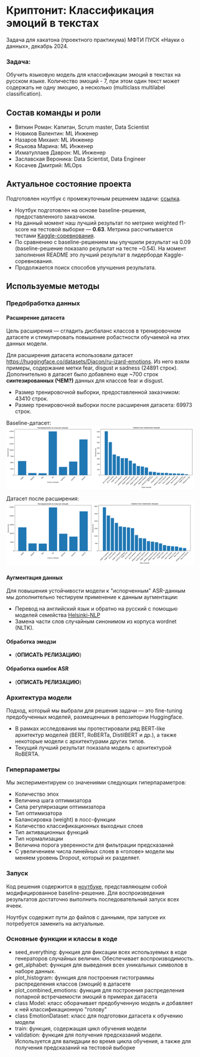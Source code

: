 # Криптонит: Классификация эмоций в текстах
Задача для хакатона (проектного практикума) МФТИ ПУСК «Науки о данных», декабрь 2024.
### Задача:
Обучить языковую модель для классификации эмоций в текстах на русском языке. Количество эмоций - 7, при этом один текст может содержать не одну эмоцию, а несколько (multiclass multilabel classification).

## Состав команды и роли
- Вяткин Роман: Капитан, Scrum master, Data Scientist
- Новиков Валентин: ML Инженер
- Назаров Михаил: ML Инженер
- Яськова Марина: ML Инженер
- Ихматуллаев Даврон: ML Инженер
- Заславская Вероника: Data Scientist, Data Engineer
- Косачев Дмитрий: MLOps

## Актуальное состояние проекта
Подготовлен ноутбук с промежуточным решением задачи: [ссылка](./emotion_classification_datasorceres.ipynb).
* Ноутбук подготовлен на основе baseline-решения, предоставленного заказчиком.
* На данный момент наш лучший результат по метрике weighted f1-score на тестовой выборке — **0.63**. Метрика рассчитывается тестами [Kaggle-соревнования](https://www.kaggle.com/competitions/cryptonite-hack-sf/).
* По сравнению с baseline-решением мы улучшили результат на 0.09 (baseline-решение показало результат на тесте ~0.54). На момент заполнения README это лучший результат в лидерборде Kaggle-соревнования.
* Продолжается поиск способов улучшения результата.

## Используемые методы
### Предобработка данных
#### Расширение датасета
Цель расширения — сгладить дисбаланс классов в тренировочном датасете и стимулировать повышение робастности обучаемой на этих данных модели.

Для расширения датасета использовали датасет https://huggingface.co/datasets/Djacon/ru-izard-emotions. Из него взяли примеры, содержание метки fear, disgust и sadness (24891 строк). Дополнительно в датасет было добавлено еще ~700 строк **синтезированных (ЧЕМ?)** данных для классов fear и disgust.

* Размер тренировочной выборки, предоставленной заказчиком: 43410 строк.
* Размер тренировочной выборки после расширения датасета: 69973 строк.

Baseline-датасет:
![img baseline dataset](./img/dataset_baseline.png)

Датасет после расширения:
![img ext dataset](./img/dataset_extended.png)

#### Аугментация данных
Для повышения устойчивости модели к "испорченным" ASR-данным мы дополнительно тестируем применение к данным аугментации:
* Перевод на английский язык и обратно на русский с помощью моделей семейcтва [Helsinki-NLP](https://huggingface.co/Helsinki-NLP)
* Замена части слов случайным синонимом из корпуса wordnet (NLTK).

#### Обработка эмодзи
* (**ОПИСАТЬ РЕЛИЗАЦИЮ**)

#### Обработка ошибок ASR
* (**ОПИСАТЬ РЕЛИЗАЦИЮ**)



### Архитектура модели
Подход, который мы выбрали для решения задачи — это fine-tuning предобученных моделей, размещенных в репозитории Huggingface.

* В рамках исследования мы протестировали ряд BERT-like архитектур моделей (BERT, RoBERTa, DistilBERT и др.), а также некоторые модели с архитектурами других типов.
* Текущий лучший результат показала модель с архитектурой RoBERTA.

### Гиперпараметры
Мы экспериментируем со значениями следующих гиперпараметров:
* Количество эпох
* Величина шага оптимизатора
* Сила регуляризации оптимизатора
* Тип оптимизатора
* Балансировка (weight) в лосс-функции
* Количество классификационных выходных слоев
* Тип активационных функций
* Тип нормализации
* Величина порога уверенности для фильтрации предсказаний
* С увеличением числа линейных слоев в «голове» модели мы меняем уровень Dropout, который их разделяет.

### Запуск
Код решения содержится в [ноутбуке](./emotion_classification_datasorceres.ipynb), представляющем собой модифицированное baseline-решение. Для воспроизведения результатов достаточно выполнить последовательный запуск всех ячеек.

Ноутбук содержит пути до файлов с данными, при запуске их потребуется заменить на актуальные.

### Основные функции и классы в коде
* seed_everything: функция для фиксации всех используемых в коде генераторов случайных величин. Обеспечивает воспроизводимость.
* get_alphabet: функция для выведения всех уникальных символов в наборе данных.
* plot_histogram: функция для построения гистограммы распределения классов (эмоций) в датасете
* plot_combined_emotions: функция для построения распределения попарной встречаемости эмоций в примерах датасета
* class Model: класс оборачивает предобученную модель и добавляет к ней классификационную "голову"
* class EmotionDataset: класс для подготовки датасета к обучению модели
* train: функция, содержащая цикл обучения модели
* validation: функция для получения предсказаний модели. Используется для валидации во время цикла обучения, а также для получения предсказаний на тестовой выборке
